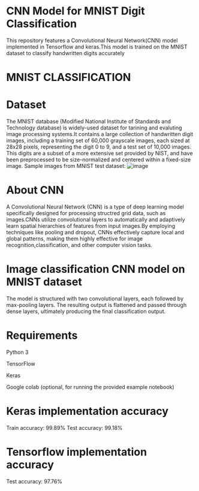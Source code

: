 # CNN Model for MNIST Digit Classification
This repository features a Convolutional Neural Network(CNN) model implemented in Tensorflow and keras.This model is trained on the MNIST dataset to classify handwritten digits accurately

# MNIST CLASSIFICATION
# Dataset
The MNIST database (Modified National Institute of Standards and Technology database) is widely-used dataset for tarining and evaluting image processing systems.It contains a large collection of handwritten digit images, including a training set of 60,000 grayscale images, each sized at 28x28 pixels, representing the digit 0 to 9, and a test set of 10,000 images. This digits are a subset of a more extensive set provided by NIST, and have been preprocessed to be size-normalized and centered within a fixed-size image.
Sample images from MNIST test dataset:
![image](https://github.com/user-attachments/assets/7aec13bb-046e-446b-a235-7c4a631afdef)

# About CNN
A Convolutional Neural Network (CNN) is a type of deep learning model specifically designed for processing structred grid data, such as images.CNNs utilize convolutional layers to automatically and adaptively learn spatial hierarchies of features from input images.By employing techniques like pooling and dropout, CNNs effectively capture local and global patterns, making them highly effective for image recognition,classification, and other computer vision tasks.
# Image classification CNN model on MNIST dataset
The model is structured with two convolutional layers, each followed by max-pooling layers. The resulting output is flattened and passed through dense layers, ultimately producing the final classification output.
# Requirements
Python 3




TensorFlow

Keras

Google colab (optional, for running the provided example notebook)

# Keras implementation accuracy
Train accuracy: 99.89%
Test accuracy: 99.18%
# Tensorflow implementation accuracy
Test accuracy: 97.76%
